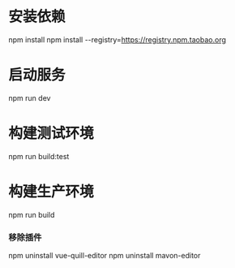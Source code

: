 # 安装依赖

npm install
npm install --registry=https://registry.npm.taobao.org

# 启动服务

npm run dev

# 构建测试环境

npm run build:test

# 构建生产环境

npm run build

### 移除插件

npm uninstall vue-quill-editor
npm uninstall mavon-editor
